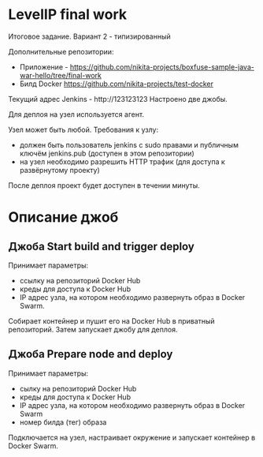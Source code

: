 # LevelIP final work
Итоговое задание. Вариант 2 - типизированный

Дополнительные репозитории:
 - Приложение - https://github.com/nikita-projects/boxfuse-sample-java-war-hello/tree/final-work
 - Билд Docker https://github.com/nikita-projects/test-docker

Текущий адрес Jenkins - http://123123123
Настроено две джобы.

Для деплоя на узел используется агент.

Узел может быть любой. Требования к узлу:
 - должен быть пользователь jenkins с sudo правами и публичным ключём jenkins.pub (доступен в этом репозитории)
 - на узел необходимо разрешить HTTP трафик (для доступа к развёрнутому проекту)

После деплоя проект будет доступен в течении минуты.

# Описание джоб

## Джоба Start build and trigger deploy

Принимает параметры:
 - ссылку на репозиторий Docker Hub
 - креды для доступа к Docker Hub
 - IP адрес узла, на котором необходимо развернуть образ в Docker Swarm.

Собирает контейнер и пушит его на Docker Hub в приватный репозиторий. Затем запускает джобу для деплоя.

## Джоба Prepare node and deploy

Принимает параметры:
 - сылку на репозиторий Docker Hub
 - креды для доступа к Docker Hub
 - IP адрес узла, на котором необходимо развернуть образ в Docker Swarm
 - номер билда (тег) образа

Подключается на узел, настраивает окружение и запускает контейнер в Docker Swarm.
